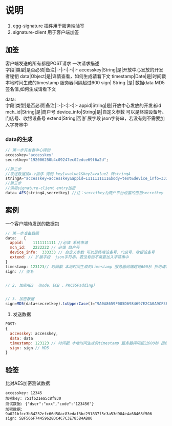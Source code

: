 # 说明

1. egg-signature 插件用于服务端验签
2. signature-client 用于客户端加签

## 加签
客户端发送的所有都是POST请求
一次请求描述  
字段|类型|是否必须|备注|
:-|:-:|:-:|:-
accesskey|String|是|开放中心发放的开发者秘钥
data|Object|是|详情查看，如何生成请看下文
timestamp|Date|是|时间戳 本地时间生成的timestamp 服务器间隔超过600
sign| String |是| 数据data MD5签名值,如何生成请看下文

data:  
字段|类型|是否必须|备注|
:-|:-:|:-:|:-
appid|String|是|开放中心发放的开发者id
mch_id|String|是|商户号
device_info|String|是|自定义参数 可以是终端设备号、门店号、收银设备号
extend|String|否|扩展字段  json字符串，若没有则不需要加入字符串中

### data的生成
```js
// 第一步开发者中心得到
accesskey="accesskey"
secretkey="192006250b4c09247ec02edce69f6a2d";

//第二步 
//发送数据按a-z排序 得到 key1=value1&key2=value2 转stringA
stringA="accesskey=accesskey&appid=1111111111&body=test&device_info=333333&mch_id=2222222";
//第三步
//调用signature-client entry加密
data= AES(stringA,secretkey) //注：secretkey为商户平台设置的密钥secretkey 


```


## 案例
一个客户端待发送的数据包
```js
// 第一步准备数据
data:	{
  appid:	1111111111 //必填 系统申请
  mch_id:	2222222 // 必填 商户号
  device_info:	333333 // 自定义参数 可以是终端设备号、门店号、收银设备号
  extend: // 扩展字段  json字符串，若没有则不需要加入字符串中
}  
timestamp: 123123// 时间戳 本地时间生成的timestamp 服务器间隔超过600秒 拒绝请求
sign: // 签名
```

```js

// 2. 加密AES （mode、ECB 、PKCS5Padding） 


// 3. 加密数据
sign=MD5(data+secretkey).toUpperCase()="9A0A8659F005D6984697E2CA0A9CF3B7" //注：MD5签名方式
```
1. 发送数据

```js
POST:
{
  accesskey: accesskey,
  data: data
  timestamp: 123123 // 时间戳 本地时间生成的timestamp 服务器间隔超过600秒 拒绝请求
  sign: sign // MD5
}
```
## 验签

比对AES加密测试数据
```
accesskey: 12345
加密key: 751f621ea5c8f930
测试数据: {"dser":"xxx","code":"123456"}
加密数据: 9a021bfcc3b84232efc66d50ac83edaf3bc291837f5c3a53d984e4a68463f506
sign: 5BF566F74459628DC4C7C3E785B4AB80
```